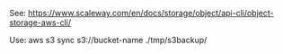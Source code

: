 See:
https://www.scaleway.com/en/docs/storage/object/api-cli/object-storage-aws-cli/

Use:
aws s3 sync s3://bucket-name ./tmp/s3backup/
